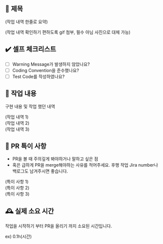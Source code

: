 ## 📑 제목

(작업 내역 한줄로 요약)

(작업 내역 확인하기 편하도록 gif 첨부, 필수 아님 사진으로 대체 가능)

## ✔️ 셀프 체크리스트

- [ ] Warning Message가 발생하지 않았나요?
- [ ] Coding Convention을 준수했나요?
- [ ] Test Code를 작성하였나요?

## 💬 작업 내용

구현 내용 및 작업 했던 내역

(작업 내역 1)  
 (작업 내역 2)  
 (작업 내역 3)

## 🚧 PR 특이 사항

- PR을 볼 때 주의깊게 봐야하거나 말하고 싶은 점
- 혹은 급하게 PR을 merge해야하는 사유를 적어주세요. 후행 작업 Jira number나 백로그도 남겨주시면 좋습니다.

(특이 사항 1)  
(특이 사항 2)  
(특이 사항 3)

## 🕰 실제 소요 시간

작업을 시작하기 부터 PR을 올리기 까지 소요된 시간입니다.

ex) 0.1h(시간)
